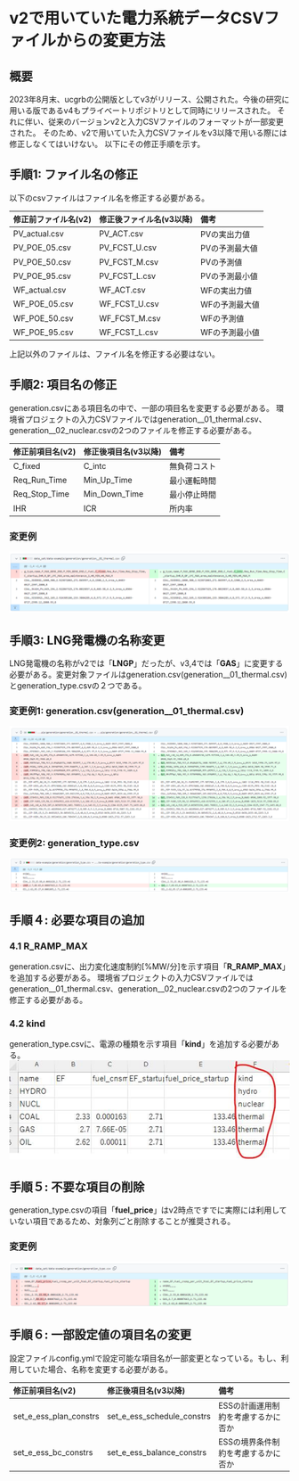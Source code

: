 # v2で用いていた電力系統データCSVファイルからの変更方法

## 概要

2023年8月末、ucgrbの公開版としてv3がリリース、公開された。今後の研究に用いる版であるv4もプライベートリポジトリとして同時にリリースされた。
それに伴い、従来のバージョンv2と入力CSVファイルのフォーマットが一部変更された。
そのため、v2で用いていた入力CSVファイルをv3以降で用いる際には修正しなくてはいけない。
以下にその修正手順を示す。

## 手順1: ファイル名の修正

以下のcsvファイルはファイル名を修正する必要がある。

| 修正前ファイル名(v2) | 修正後ファイル名(v3以降) | 備考           |
| :------------------- | :----------------------- | :------------- |
| PV\_actual.csv       | PV\_ACT.csv              | PVの実出力値   |
| PV\_POE\_05.csv      | PV\_FCST\_U.csv          | PVの予測最大値 |
| PV\_POE\_50.csv      | PV\_FCST\_M.csv          | PVの予測値     |
| PV\_POE\_95.csv      | PV\_FCST\_L.csv          | PVの予測最小値 |
| WF\_actual.csv       | WF\_ACT.csv              | WFの実出力値   |
| WF\_POE\_05.csv      | WF\_FCST\_U.csv          | WFの予測最大値 |
| WF\_POE\_50.csv      | WF\_FCST\_M.csv          | WFの予測値     |
| WF\_POE\_95.csv      | WF\_FCST\_L.csv          | WFの予測最小値 |

上記以外のファイルは、ファイル名を修正する必要はない。

## 手順2: 項目名の修正

generation.csvにある項目名の中で、一部の項目名を変更する必要がある。
環境省プロジェクトの入力CSVファイルではgeneration\_\_01\_thermal.csv、generation\_\_02\_nuclear.csvの2つのファイルを修正する必要がある。

| 修正前項目名(v2) | 修正後項目名(v3以降) | 備考         |
| :--------------- | :------------------- | :----------- |
| C\_fixed         | C\_intc              | 無負荷コスト |
| Req_Run_Time     | Min_Up_Time          | 最小運転時間 |
| Req_Stop_Time    | Min_Down_Time        | 最小停止時間 |
| IHR              | ICR                  | 所内率       |

### 変更例

![difference](./img/08/dif_1.png)

## 手順3: LNG発電機の名称変更

LNG発電機の名称がv2では「**LNGP**」だったが、v3,4では「**GAS**」に変更する必要がある。変更対象ファイルはgeneration.csv(generation\_\_01\_thermal.csv)とgeneration\_type.csvの２つである。

### 変更例1: generation.csv(generation\_\_01\_thermal.csv)

![difference](./img/08/dif_2.png)

### 変更例2: generation\_type.csv

![difference](./img/08/dif_3.png)

## 手順４: 必要な項目の追加
### 4.1 R_RAMP_MAX
generation.csvに、出力変化速度制約[%MW/分]を示す項目「**R_RAMP_MAX**」を追加する必要がある。
環境省プロジェクトの入力CSVファイルではgeneration__01_thermal.csv、generation__02_nuclear.csvの2つのファイルを修正する必要がある。

### 4.2 kind
generation_type.csvに、電源の種類を示す項目「**kind**」を追加する必要がある。
![difference](./img/08/dif_5.png)


## 手順５: 不要な項目の削除
generation_type.csvの項目「**fuel_price**」はv2時点ですでに実際には利用していない項目であるため、対象列ごと削除することが推奨される。
### 変更例

![difference](./img/08/dif_4.png)

## 手順６: 一部設定値の項目名の変更
設定ファイルconfig.ymlで設定可能な項目名が一部変更となっている。もし、利用していた場合、名称を変更する必要がある。

| 修正前項目名(v2)           | 修正後項目名(v3以降)           | 備考                                |
| :------------------------- | :----------------------------- | :---------------------------------- |
| set\_e\_ess\_plan\_constrs | set\_e\_ess\_schedule\_constrs | ESSの計画運用制約を考慮するかに否か |
| set\_e\_ess\_bc\_constrs   | set\_e\_ess\_balance\_constrs  | ESSの境界条件制約を考慮するかに否か |
